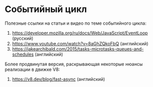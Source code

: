 # Событийный цикл

Полезные ссылки на статьи и видео по теме событийного цикла:

1. https://developer.mozilla.org/ru/docs/Web/JavaScript/EventLoop (русский)
2. https://www.youtube.com/watch?v=8aGhZQkoFbQ (английский)
3. https://jakearchibald.com/2015/tasks-microtasks-queues-and-schedules (английский)

Более продвинутая версия, раскрывающая некоторые нюансы реализации в движке V8:
1. https://v8.dev/blog/fast-async (английский)
